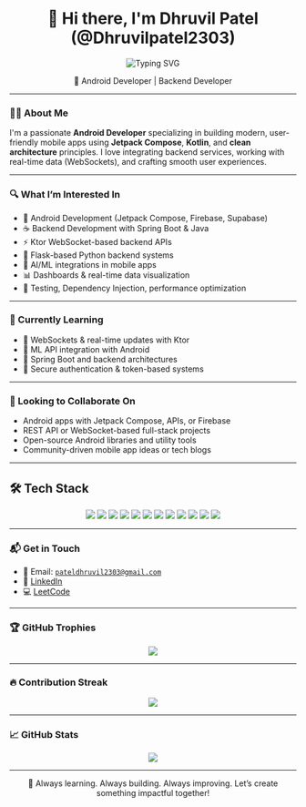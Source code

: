 <h1 align="center">👋 Hi there, I'm Dhruvil Patel (@Dhruvilpatel2303)</h1>

<p align="center">
  <img src="https://readme-typing-svg.demolab.com?font=Fira+Code&pause=1000&color=F70000&center=true&vCenter=true&width=440&lines=Hi+I'm+Dhruvil+Patel;Android+Developer+%F0%9F%93%B1;Backend+Explorer+%F0%9F%94%A0;Tech+Enthusiast+%F0%9F%92%BB;Always+Learning+%F0%9F%93%9A" alt="Typing SVG" />
</p>

<p align="center">
  🚀 Android Developer  | Backend Developer 
</p>

---

### 👨‍💻 About Me

I'm a passionate **Android Developer** specializing in building modern, user-friendly mobile apps using **Jetpack Compose**, **Kotlin**, and **clean architecture** principles. I love integrating backend services, working with real-time data (WebSockets), and crafting smooth user experiences.

---

### 🔍 What I’m Interested In

- 📱 Android Development (Jetpack Compose, Firebase, Supabase)
- ☕ Backend Development with Spring Boot & Java
- ⚡ Ktor WebSocket-based backend APIs
- 🐍 Flask-based Python backend systems
- 🤖 AI/ML integrations in mobile apps
- 📊 Dashboards & real-time data visualization
- 🧪 Testing, Dependency Injection, performance optimization

---

### 🌱 Currently Learning

- 🔁 WebSockets & real-time updates with Ktor
- 🧠 ML API integration with Android
- 🔧 Spring Boot and backend architectures
- 🔐 Secure authentication & token-based systems

---

### 🤝 Looking to Collaborate On

- Android apps with Jetpack Compose, APIs, or Firebase
- REST API or WebSocket-based full-stack projects
- Open-source Android libraries and utility tools
- Community-driven mobile app ideas or tech blogs

---

## 🛠 Tech Stack

<p align="center">
  <img src="https://img.shields.io/badge/Kotlin-0095D5?style=for-the-badge&logo=kotlin&logoColor=white"/>
  <img src="https://img.shields.io/badge/Jetpack_Compose-4285F4?style=for-the-badge&logo=jetpackcompose&logoColor=white"/>
  <img src="https://img.shields.io/badge/Ktor-000000?style=for-the-badge&logo=ktor&logoColor=white"/>
  <img src="https://img.shields.io/badge/Firebase-ffca28?style=for-the-badge&logo=firebase&logoColor=black"/>
  <img src="https://img.shields.io/badge/Room-6D4C41?style=for-the-badge&logo=android&logoColor=white"/>
  <img src="https://img.shields.io/badge/Retrofit-007396?style=for-the-badge&logo=android&logoColor=white"/>
  <img src="https://img.shields.io/badge/Spring_Boot-6DB33F?style=for-the-badge&logo=springboot&logoColor=white"/>
  <img src="https://img.shields.io/badge/Python-3776AB?style=for-the-badge&logo=python&logoColor=white"/>
  <img src="https://img.shields.io/badge/Flask-000000?style=for-the-badge&logo=flask&logoColor=white"/>
  <img src="https://img.shields.io/badge/WebSockets-333333?style=for-the-badge&logo=websockets&logoColor=white"/>
  <img src="https://img.shields.io/badge/Git-F05032?style=for-the-badge&logo=git&logoColor=white"/>
  <img src="https://img.shields.io/badge/GitHub-181717?style=for-the-badge&logo=github&logoColor=white"/>
</p>

---

### 📬 Get in Touch

- 📧 Email: [`pateldhruvil2303@gmail.com`](mailto:pateldhruvil2303@gmail.com)
- 💼 [LinkedIn](https://www.linkedin.com/in/dhruvil-patel-507301285/)
- 💻 [LeetCode](https://leetcode.com/u/Dhruvil2303/)

---

### 🏆 GitHub Trophies

<p align="center">
  <img src="https://github-profile-trophy.vercel.app/?username=Dhruvilpatel2303&theme=tokyonight&no-bg=true&margin-w=15" />
</p>

---

### 🔥 Contribution Streak

<p align="center">
  <img src="https://github-readme-streak-stats.herokuapp.com/?user=Dhruvilpatel2303&theme=tokyonight" />
</p>

---

### 📈 GitHub Stats

<p align="center">
  <img src="https://github-readme-stats.vercel.app/api/top-langs/?username=Dhruvilpatel2303&layout=donut&theme=tokyonight" />
</p>

---
<p align="center">📌 Always learning. Always building. Always improving. Let’s create something impactful together!</p>

